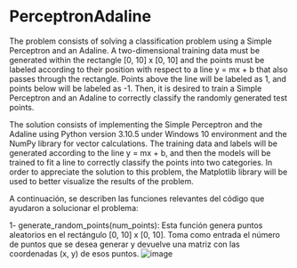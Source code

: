 # PerceptronAdaline

The problem consists of solving a classification problem using a Simple Perceptron and an Adaline. A two-dimensional training data must be generated within the rectangle [0, 10] x [0, 10] and the points must be labeled according to their position with respect to a line y = mx + b that also passes through the rectangle. Points above the line will be labeled as 1, and points below will be labeled as -1. Then, it is desired to train a Simple Perceptron and an Adaline to correctly classify the randomly generated test points.

The solution consists of implementing the Simple Perceptron and the Adaline using Python version 3.10.5 under Windows 10 environment and the NumPy library for vector calculations. The training data and labels will be generated according to the line y = mx + b, and then the models will be trained to fit a line to correctly classify the points into two categories. In order to appreciate the solution to this problem, the Matplotlib library will be used to better visualize the results of the problem.

A continuación, se describen las funciones relevantes del código que ayudaron a solucionar el problema:

  1- generate_random_points(num_points): Esta función genera puntos aleatorios en el rectángulo [0, 10] x [0, 10]. Toma como entrada el número de puntos que se desea generar y devuelve           una matriz con las coordenadas (x, y) de esos puntos.
     ![image](https://github.com/YakoViTo/PerceptronAdaline/assets/135473233/40a5be6d-5302-4f5f-a24e-b58058f11c07)

